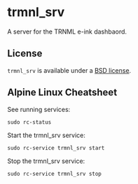 # trmnl_srv

A server for the TRNML e-ink dashbaord.


## License

`trmnl_srv` is available under a [BSD license][40].

[40]: ./LICENSE


## Alpine Linux Cheatsheet

See running services:

    sudo rc-status

Start the trmnl_srv service:

    sudo rc-service trmnl_srv start

Stop the trmnl_srv service:

    sudo rc-service trmnl_srv stop
